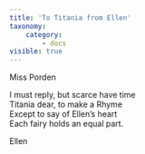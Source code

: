 ```yaml
---
title: 'To Titania from Ellen'
taxonomy:
    category:
        - docs
visible: true
---
```


<div class="author">Miss Porden</div>

I must reply, but scarce have time  
Titania dear, to make a Rhyme  
Except to say of Ellen’s heart  
Each fairy holds an equal part.  

<span data-tippy="Silver Star" class="green">Ellen</span>